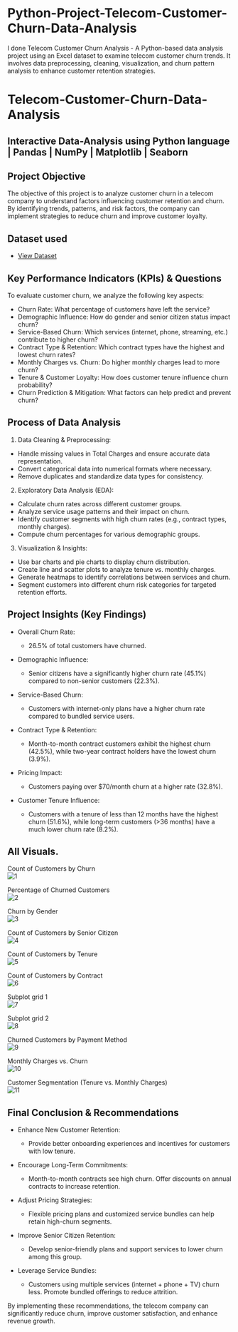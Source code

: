 # Python-Project-Telecom-Customer-Churn-Data-Analysis

I done Telecom Customer Churn Analysis - A Python-based data analysis project using an Excel dataset to examine telecom customer churn trends. It involves data preprocessing, cleaning, visualization, and churn pattern analysis to enhance customer retention strategies.

# Telecom-Customer-Churn-Data-Analysis
## Interactive Data-Analysis using Python language | Pandas | NumPy | Matplotlib | Seaborn

## Project Objective
The objective of this project is to analyze customer churn in a telecom company to understand factors influencing customer retention and churn. By identifying trends, patterns, and risk factors, the company can implement strategies to reduce churn and improve customer loyalty.

## Dataset used
- <a href="https://github.com/satishrdudhat/Python-Project-Telecom-Customer-Churn-Data-Analysis/blob/main/Customer%20Churn.csv">View Dataset</a>

## Key Performance Indicators (KPIs) & Questions

To evaluate customer churn, we analyze the following key aspects:

- Churn Rate: What percentage of customers have left the service?
- Demographic Influence: How do gender and senior citizen status impact churn?
- Service-Based Churn: Which services (internet, phone, streaming, etc.) contribute to higher churn?
- Contract Type & Retention: Which contract types have the highest and lowest churn rates?
- Monthly Charges vs. Churn: Do higher monthly charges lead to more churn?
- Tenure & Customer Loyalty: How does customer tenure influence churn probability?
- Churn Prediction & Mitigation: What factors can help predict and prevent churn?

## Process of Data Analysis

1. Data Cleaning & Preprocessing:
   
- Handle missing values in Total Charges and ensure accurate data representation.
- Convert categorical data into numerical formats where necessary.
- Remove duplicates and standardize data types for consistency.

2. Exploratory Data Analysis (EDA):

- Calculate churn rates across different customer groups.
- Analyze service usage patterns and their impact on churn.
- Identify customer segments with high churn rates (e.g., contract types, monthly charges).
- Compute churn percentages for various demographic groups.

3. Visualization & Insights:
   
- Use bar charts and pie charts to display churn distribution.
- Create line and scatter plots to analyze tenure vs. monthly charges.
- Generate heatmaps to identify correlations between services and churn.
- Segment customers into different churn risk categories for targeted retention efforts.

## Project Insights (Key Findings)

- Overall Churn Rate: 
    - 26.5% of total customers have churned.

- Demographic Influence: 
    - Senior citizens have a significantly higher churn rate (45.1%) compared to non-senior customers (22.3%).

- Service-Based Churn: 
    - Customers with internet-only plans have a higher churn rate compared to bundled service users.

- Contract Type & Retention: 
    - Month-to-month contract customers exhibit the highest churn (42.5%), while two-year contract holders have the lowest churn (3.9%).

- Pricing Impact: 
    - Customers paying over $70/month churn at a higher rate (32.8%).

- Customer Tenure Influence: 
    - Customers with a tenure of less than 12 months have the highest churn (51.6%), while long-term customers (>36 months) have a much lower churn rate (8.2%).

## All Visuals.

Count of Customers by Churn<br>
![1](https://github.com/user-attachments/assets/6c16f27a-b5cb-437f-92b7-f0958108c1d5)

Percentage of Churned Customers<br>
![2](https://github.com/user-attachments/assets/9de10386-098b-46f7-ac59-509df93747cb)

Churn by Gender<br>
![3](https://github.com/user-attachments/assets/12952d9b-004c-42eb-ba3f-d4f487f6dfa8)

Count of Customers by Senior Citizen<br>
![4](https://github.com/user-attachments/assets/09716d69-32dd-4fa1-83c3-841eda320f9d)

Count of Customers by Tenure<br>
![5](https://github.com/user-attachments/assets/0a73f2a1-97a1-443a-8640-7c451e4b53cd)

Count of Customers by Contract<br>
![6](https://github.com/user-attachments/assets/f98ae695-8876-406b-b45b-8cfad3e5eaca)

Subplot grid 1<br>
![7](https://github.com/user-attachments/assets/7ca8b067-7fac-4148-ab30-cba12cdf93b8)

Subplot grid 2<br>
![8](https://github.com/user-attachments/assets/7b655da6-c7f8-4424-8c14-f4fedf774e65)

Churned Customers by Payment Method<br>
![9](https://github.com/user-attachments/assets/4419c0d3-26e7-413c-8fd3-f017f2906872)

Monthly Charges vs. Churn<br>
![10](https://github.com/user-attachments/assets/1fb4f587-3515-4a48-9dc1-3a4496020db9)

Customer Segmentation (Tenure vs. Monthly Charges)<br>
![11](https://github.com/user-attachments/assets/95d9a286-c4ee-4571-9d21-51bd72d3f39c)


## Final Conclusion & Recommendations

- Enhance New Customer Retention: 
   - Provide better onboarding experiences and incentives for customers with low tenure.

- Encourage Long-Term Commitments: 
   - Month-to-month contracts see high churn. Offer discounts on annual contracts to increase retention.

- Adjust Pricing Strategies: 
   - Flexible pricing plans and customized service bundles can help retain high-churn segments.

- Improve Senior Citizen Retention: 
   - Develop senior-friendly plans and support services to lower churn among this group.

- Leverage Service Bundles: 
   - Customers using multiple services (internet + phone + TV) churn less. Promote bundled offerings to reduce attrition.

By implementing these recommendations, the telecom company can significantly reduce churn, improve customer satisfaction, and enhance revenue growth.




